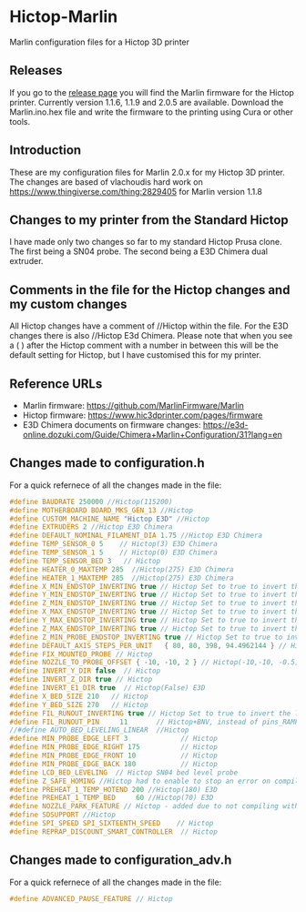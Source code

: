 # Hictop-Marlin
Marlin configuration files for a Hictop 3D printer

## Releases
If you go to the [release page](https://github.com/jbramsden/Hictop-Marlin/releases) you will find the Marlin firmware for the Hictop printer. Currently version 1.1.6, 1.1.9 and 2.0.5 are available. Download the Marlin.ino.hex file and write the firmware to the printing using Cura or other tools.

## Introduction
These are my configuration files for Marlin 2.0.x for my Hictop 3D printer. 
The changes are based of vlachoudis hard work on https://www.thingiverse.com/thing:2829405 for Marlin version 1.1.8

## Changes to my printer from the Standard Hictop
I have made only two changes so far to my standard Hictop Prusa clone.
The first being a SN04 probe. 
The second being a E3D Chimera dual extruder. 

## Comments in the file for the Hictop changes and my custom changes
All Hictop changes have a comment of //Hictop within the file.
For the E3D changes there is also //Hictop E3d Chimera. 
Please note that when you see a ( ) after the Hictop comment with a number in between this will be the default setting for Hictop, but I have customised this for my printer.

## Reference URLs
* Marlin firmware: https://github.com/MarlinFirmware/Marlin
* Hictop firmware: https://www.hic3dprinter.com/pages/firmware
* E3D Chimera documents on firmware changes: https://e3d-online.dozuki.com/Guide/Chimera+Marlin+Configuration/31?lang=en

## Changes made to configuration.h
For a quick refernece of all the changes made in the file:
```c
#define BAUDRATE 250000 //Hictop(115200)
#define MOTHERBOARD BOARD_MKS_GEN_13 //Hictop
#define CUSTOM_MACHINE_NAME "Hictop E3D" //Hictop
#define EXTRUDERS 2 //Hictop E3D Chimera
#define DEFAULT_NOMINAL_FILAMENT_DIA 1.75 //Hictop E3D Chimera
#define TEMP_SENSOR_0 5    // Hictop(3) E3D Chimera
#define TEMP_SENSOR_1 5    // Hictop(0) E3D Chimera
#define TEMP_SENSOR_BED 3   // Hictop
#define HEATER_0_MAXTEMP 285  //Hictop(275) E3D Chimera
#define HEATER_1_MAXTEMP 285  //Hictop(275) E3D Chimera
#define X_MIN_ENDSTOP_INVERTING true // Hictop Set to true to invert the logic of the endstop.
#define Y_MIN_ENDSTOP_INVERTING true // Hictop Set to true to invert the logic of the endstop.
#define Z_MIN_ENDSTOP_INVERTING true // Hictop Set to true to invert the logic of the endstop.
#define X_MAX_ENDSTOP_INVERTING true // Hictop Set to true to invert the logic of the endstop.
#define Y_MAX_ENDSTOP_INVERTING true // Hictop Set to true to invert the logic of the endstop.
#define Z_MAX_ENDSTOP_INVERTING true // Hictop Set to true to invert the logic of the endstop.
#define Z_MIN_PROBE_ENDSTOP_INVERTING true // Hictop Set to true to invert the logic of the probe.
#define DEFAULT_AXIS_STEPS_PER_UNIT   { 80, 80, 398, 94.4962144 } // Hictop
#define FIX_MOUNTED_PROBE // Hictop
#define NOZZLE_TO_PROBE_OFFSET { -10, -10, 2 } // Hictop(-10,-10, -0.5) SN04 probe
#define INVERT_Y_DIR false  // Hictop
#define INVERT_Z_DIR true // Hictop
#define INVERT_E1_DIR true  // Hictop(False) E3D
#define X_BED_SIZE 210   // Hictop
#define Y_BED_SIZE 270   // Hictop
#define FIL_RUNOUT_INVERTING true // Hictop Set to true to invert the logic of the sensor.
#define FIL_RUNOUT_PIN     11       // Hictop+BNV, instead of pins_RAMPS.h
//#define AUTO_BED_LEVELING_LINEAR  //Hictop
#define MIN_PROBE_EDGE_LEFT 3             // Hictop
#define MIN_PROBE_EDGE_RIGHT 175          // Hictop
#define MIN_PROBE_EDGE_FRONT 10           // Hictop
#define MIN_PROBE_EDGE_BACK 180           // Hictop
#define LCD_BED_LEVELING  // Hictop SN04 bed level probe
#define Z_SAFE_HOMING //Hictop had to enable to stop an error on compile
#define PREHEAT_1_TEMP_HOTEND 200 //Hictop(180) E3D
#define PREHEAT_1_TEMP_BED     60 //Hictop(70) E3D
#define NOZZLE_PARK_FEATURE // Hictop - added due to not compiling with ADVANCED_PAUSE_FEATURE
#define SDSUPPORT //Hictop
#define SPI_SPEED SPI_SIXTEENTH_SPEED    // Hictop
#define REPRAP_DISCOUNT_SMART_CONTROLLER  // Hictop
```
## Changes made to configuration_adv.h
For a quick refernece of all the changes made in the file:
```c
#define ADVANCED_PAUSE_FEATURE // Hictop
```


